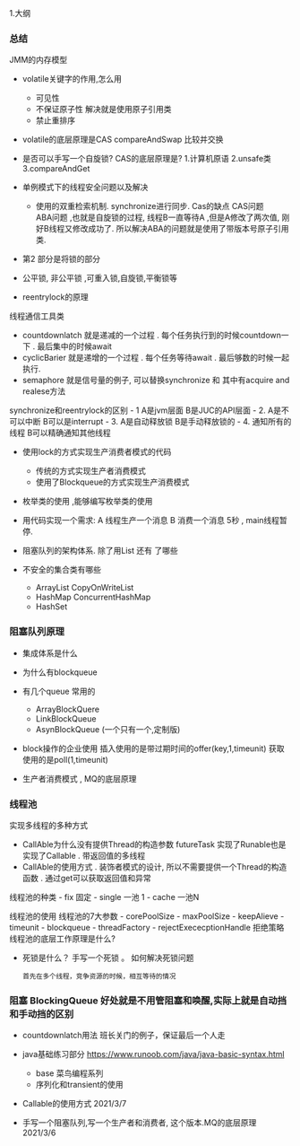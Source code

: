 1.大纲

### 总结
JMM的内存模型

- volatile关键字的作用,怎么用
    - 可见性
    - 不保证原子性
    解决就是使用原子引用类
    - 禁止重排序
- volatile的底层原理是CAS
compareAndSwap 比较并交换
- 是否可以手写一个自旋锁?
CAS的底层原理是?
    1.计算机原语
    2.unsafe类
    3.compareAndGet
    
- 单例模式下的线程安全问题以及解决
    - 使用的双重检索机制. synchronize进行同步. 
Cas的缺点
CAS问题  
    ABA问题  ,也就是自旋锁的过程, 线程B一直等待A ,但是A修改了两次值, 刚好B线程又修改成功了. 
所以解决ABA的问题就是使用了带版本号原子引用类.

- 第2 部分是将锁的部分
- 公平锁, 非公平锁 ,可重入锁,自旋锁,平衡锁等
- reentrylock的原理

线程通信工具类
-   countdownlatch 就是递减的一个过程 . 每个任务执行到的时候countdown一下 . 最后集中的时候await
-   cyclicBarier 就是递增的一个过程 . 每个任务等待await  . 最后够数的时候一起执行. 
- semaphore 就是信号量的例子, 可以替换synchronize 和 其中有acquire  and realese方法

synchronize和reentrylock的区别
    - 1  A是jvm层面   B是JUC的API层面
    - 2. A是不可以中断  B可以是interrupt
    - 3. A是自动释放锁     B是手动释放锁的
    - 4. 通知所有的线程   B可以精确通知其他线程

- 使用lock的方式实现生产消费者模式的代码
    - 传统的方式实现生产者消费模式
    - 使用了Blockqueue的方式实现生产消费模式

- 枚举类的使用 ,能够编写枚举类的使用

- 用代码实现一个需求:
    A 线程生产一个消息  B 消费一个消息  5秒  , main线程暂停. 
- 阻塞队列的架构体系. 除了用List 还有 了哪些
- 不安全的集合类有哪些
    - ArrayList  CopyOnWriteList
    - HashMap   ConcurrentHashMap
    - HashSet   
    
### 阻塞队列原理
- 集成体系是什么
- 为什么有blockqueue
- 有几个queue 常用的
    - ArrayBlockQuere
    - LinkBlockQueue  
    - AsynBlockQueue  (一个只有一个,定制版)
- block操作的企业使用
    插入使用的是带过期时间的offer(key,1,timeunit)
    获取使用的是poll(1,timeunit)
    
- 生产者消费模式 , MQ的底层原理

### 线程池
实现多线程的多种方式
- CallAble为什么没有提供Thread的构造参数   futureTask 实现了Runable也是实现了Callable . 带返回值的多线程
- CallAble的使用方式  . 装饰者模式的设计, 所以不需要提供一个Thread的构造函数 . 通过get可以获取返回值和异常

线程池的种类
    - fix   固定
    - single 一池 1 
    - cache  一池N
    
线程池的使用
线程池的7大参数
    - corePoolSize
    - maxPoolSize
    - keepAlieve
    - timeunit
    - blockqueue
    - threadFactory
    - rejectExececptionHandle  拒绝策略
线程池的底层工作原理是什么?

- 死锁是什么？ 手写一个死锁 。 如何解决死锁问题
    
    `首先在多个线程，竞争资源的时候，相互等待的情况`
    

### 阻塞 BlockingQueue 好处就是不用管阻塞和唤醒,实际上就是自动挡和手动挡的区别
- countdownlatch用法
    班长关门的例子，保证最后一个人走
    
- java基础练习部分
https://www.runoob.com/java/java-basic-syntax.html
    - base  菜鸟编程系列
    - 序列化和transient的使用 
- Callable的使用方式  2021/3/7
- 手写一个阻塞队列,写一个生产者和消费者, 这个版本.MQ的底层原理  2021/3/6

